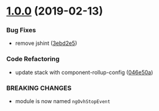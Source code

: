 # [1.0.0](https://github.com/ovh-ux/ng-ovh-stop-event/compare/0.1.0...1.0.0) (2019-02-13)


### Bug Fixes

* remove jshint ([3ebd2e5](https://github.com/ovh-ux/ng-ovh-stop-event/commit/3ebd2e5))


### Code Refactoring

* update stack with component-rollup-config ([046e50a](https://github.com/ovh-ux/ng-ovh-stop-event/commit/046e50a))


### BREAKING CHANGES

* module is now named `ngOvhStopEvent`



